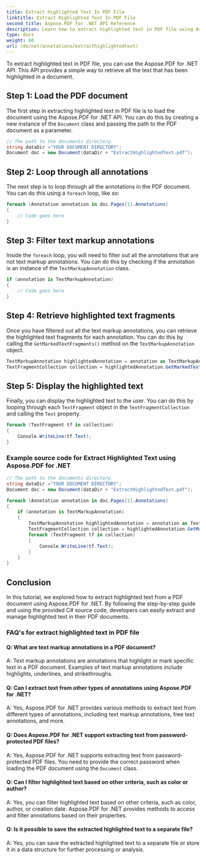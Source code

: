 ```yaml
---
title: Extract Highlighted Text In PDF File
linktitle: Extract Highlighted Text In PDF File
second_title: Aspose.PDF for .NET API Reference
description: Learn how to extract highlighted text in PDF file using Aspose.PDF for .NET with this step-by-step guide.
type: docs
weight: 60
url: /de/net/annotations/extracthighlightedtext/
---
```

To extract highlighted text in PDF file, you can use the Aspose.PDF for .NET API. This API provides a simple way to retrieve all the text that has been highlighted in a document.

## Step 1: Load the PDF document

The first step in extracting highlighted text in PDF file is to load the document using the Aspose.PDF for .NET API. You can do this by creating a new instance of the `Document` class and passing the path to the PDF document as a parameter. 

```csharp
// The path to the documents directory.
string dataDir ="YOUR DOCUMENT DIRECTORY";
Document doc = new Document(dataDir + "ExtractHighlightedText.pdf");
```

## Step 2: Loop through all annotations

The next step is to loop through all the annotations in the PDF document. You can do this using a `foreach` loop, like so:

```csharp
foreach (Annotation annotation in doc.Pages[1].Annotations)
{
	// Code goes here
}
```

## Step 3: Filter text markup annotations

Inside the `foreach` loop, you will need to filter out all the annotations that are not text markup annotations. You can do this by checking if the annotation is an instance of the `TextMarkupAnnotation` class.

```csharp
if (annotation is TextMarkupAnnotation)
{
	// Code goes here
}
```

## Step 4: Retrieve highlighted text fragments

Once you have filtered out all the text markup annotations, you can retrieve the highlighted text fragments for each annotation. You can do this by calling the `GetMarkedTextFragments()` method on the `TextMarkupAnnotation` object.

```csharp
TextMarkupAnnotation highlightedAnnotation = annotation as TextMarkupAnnotation;
TextFragmentCollection collection = highlightedAnnotation.GetMarkedTextFragments();
```

## Step 5: Display the highlighted text

Finally, you can display the highlighted text to the user. You can do this by looping through each `TextFragment` object in the `TextFragmentCollection` and calling the `Text` property.

```csharp
foreach (TextFragment tf in collection)
{
	Console.WriteLine(tf.Text);
}
```

### Example source code for Extract Highlighted Text using Aspose.PDF for .NET

```csharp
// The path to the documents directory.
string dataDir ="YOUR DOCUMENT DIRECTORY";
Document doc = new Document(dataDir + "ExtractHighlightedText.pdf");

foreach (Annotation annotation in doc.Pages[1].Annotations)
{
	if (annotation is TextMarkupAnnotation)
	{
		TextMarkupAnnotation highlightedAnnotation = annotation as TextMarkupAnnotation;
		TextFragmentCollection collection = highlightedAnnotation.GetMarkedTextFragments();
		foreach (TextFragment tf in collection)
		{
			Console.WriteLine(tf.Text);
		}
	}
}
```

## Conclusion

In this tutorial, we explored how to extract highlighted text from a PDF document using Aspose.PDF for .NET. By following the step-by-step guide and using the provided C# source code, developers can easily extract and manage highlighted text in their PDF documents.

### FAQ's for extract highlighted text in PDF file

#### Q: What are text markup annotations in a PDF document?

A: Text markup annotations are annotations that highlight or mark specific text in a PDF document. Examples of text markup annotations include highlights, underlines, and strikethroughs.

#### Q: Can I extract text from other types of annotations using Aspose.PDF for .NET?

A: Yes, Aspose.PDF for .NET provides various methods to extract text from different types of annotations, including text markup annotations, free text annotations, and more.

#### Q: Does Aspose.PDF for .NET support extracting text from password-protected PDF files?

A: Yes, Aspose.PDF for .NET supports extracting text from password-protected PDF files. You need to provide the correct password when loading the PDF document using the `Document` class.

#### Q: Can I filter highlighted text based on other criteria, such as color or author?

A: Yes, you can filter highlighted text based on other criteria, such as color, author, or creation date. Aspose.PDF for .NET provides methods to access and filter annotations based on their properties.

#### Q: Is it possible to save the extracted highlighted text to a separate file?

A: Yes, you can save the extracted highlighted text to a separate file or store it in a data structure for further processing or analysis.
